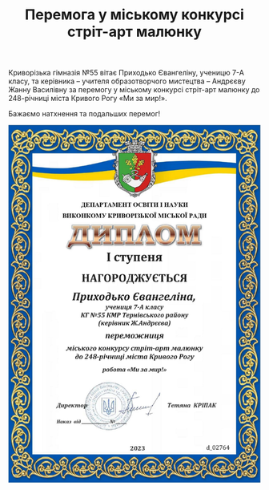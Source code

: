 ﻿---
title: Перемога у міському конкурсі стріт-арт малюнку
---

Криворізька гімназія №55 вітає Приходько Євангеліну, ученицю 7-А класу, та керівника – учителя образотворчого мистецтва – Андрєєву Жанну Василівну за перемогу у міському конкурсі стріт-арт малюнку до 248-річниці міста Кривого Рогу «Ми за мир!».

Бажаємо натхнення та подальших перемог!

![](image.jpg)
